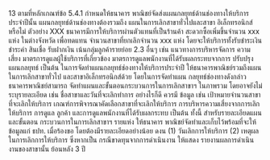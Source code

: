 13 ตามที่หลักเกณฑ์ข้อ 5.4.1 กำหนดให้ธนาคาร
พาณิชย์จัดส่งแผนกลยุทธ์ด้านช่องทางให้บริการ
ประจำปีนั้น แผนกลยุทธ์ด้านช่องทางต้องรวมถึง
แผนในการเลิกสาขาทั่วไปและสาขา
อิเล็กทรอนิกส์หรือไม่
ตัวอย่าง
XXX
ธนาคารมีการให้บริการผ่านตัวแทนที่เป็นร้านค้า
สะดวกซื้อเพิ่มขึ้นจํานวน xxx แห่ง ในต่างจังหวัด
เพื่อทดแทน จํานวนสาขาที่ยกเลิกจํานวน
xxx แห่ง โดยจะให้บริการทั้งรับชำระเงิน ชำระค่า
สินเชื่อ รับฝากเงิน เน้นกลุ่มลูกค้ารายย่อย
2.3 อื่นๆ เช่น แนวทางการบริหารจัดการ
ความเสี่ยง มาตรการดูแลผู้ใช้บริการที่เกี่ยวข้อง
มาตรการดูแลพนักงานที่ได้รับผลกระทบจากการ
ปรับปรุงแผนกลยุทธ์ เป็นต้น
ในการจัดทําแผนกลยุทธ์ช่องทางให้บริการประจำปี
ให้ธนาคารพาณิชย์รวมถึงแผนในการเลิกสาขาทั่วไป
และสาขาอิเล็กทรอนิกส์ด้วย โดยในการจัดทำแผน
กลยุทธ์ช่องทางดังกล่าว ธนาคารพาณิชย์สามารถ
จัดทําแผนและขั้นตอนกระบวนการในการเลิกสาขาฯ
ในภาพรวม โดยอาจยังไม่ระบุรายละเอียด เช่น
ชื่อสาขาและวันที่จะเลิกทําการ อย่างไรก็ดี ควรมี
ข้อมูล เช่น เป้าหมายจํานวนสาขาที่จะเลิกให้บริการ
เกณฑ์การพิจารณาคัดเลือกสาขาที่จะเลิกให้บริการ
การบริหารความเสี่ยงจากการเลิกให้บริการ การดูแล
ลูกค้า และการดูแลพนักงานที่ได้รับผลกระทบ เป็นต้น
ทั้งนี้ สําหรับรายละเอียดแผนและขั้นตอน
กระบวนการในการเลิกสาขาฯ รายแห่ง ให้ธนาคาร
พาณิชย์จัดทำและเก็บไว้พร้อมที่จะให้ข้อมูลแก่
ธปท. เมื่อร้องขอ โดยต้องมีรายละเอียดอย่างน้อย
ดงน
(1) วันเลิกการให้บริการ
(2) เหตุผลในการเลิกการให้บริการ ซึ่งหากเป็น
กรณีขาดทุนจากการดำเนินงาน ให้แสดง
รายงานผลการดำเนินงานของสาขานั้น
ย้อนหลัง 3 ปี
